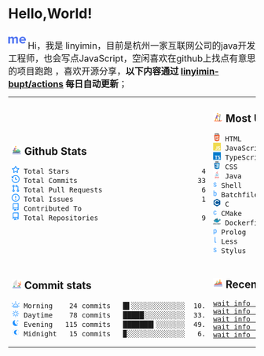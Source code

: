 # Hello,World!

<img src='https://github.com/linyimin-bupt/linyimin-bupt/blob/main/icons/about-dot-me.svg' width="36"/> <font size=4.5>Hi，我是 linyimin，目前是杭州一家互联网公司的java开发工程师，也会写点JavaScript，空闲喜欢在github上找点有意思的项目跑跑 ，喜欢开源分享，**以下内容通过 <a href="https://github.com/linyimin-bupt/linyimin-bupt/actions" target="_blank">linyimin-bupt/actions</a> 每日自动更新**；</font>

<table style="table-layout:fixed;width: 100%;">
<tr>
<td style="width: 50%;">

## <img src='https://github.com/linyimin-bupt/linyimin-bupt/blob/main/icons/jet-ski.svg' height="20px"> Github Stats

<!-- github stats starts -->
<pre>
<img src='https://github.com/linyimin-bupt/linyimin-bupt/blob/main/icons/total-star.svg' height='16px'> Total Stars                                49
<img src='https://github.com/linyimin-bupt/linyimin-bupt/blob/main/icons/total-commits.svg' height='16px'> Total Commits                             331
<img src='https://github.com/linyimin-bupt/linyimin-bupt/blob/main/icons/total-prs.svg' height='16px'> Total Pull Requests                        68
<img src='https://github.com/linyimin-bupt/linyimin-bupt/blob/main/icons/total-issue.svg' height='16px'> Total Issues                               13
<img src='https://github.com/linyimin-bupt/linyimin-bupt/blob/main/icons/contributed-to.svg' height='16px'> Contributed To                              3
<img src='https://github.com/linyimin-bupt/linyimin-bupt/blob/main/icons/contributed-to.svg' height='16px'> Total Repositories                         92
</pre>
<!-- github stats ends -->

</td>
<td style="width: 50%;">

## <img src='https://github.com/linyimin-bupt/linyimin-bupt/blob/main/icons/sup.svg' height="20px"> Most Used Language

<!-- Most Used Language starts -->
<pre>
<img src='https://github.com/linyimin-bupt/linyimin-bupt/blob/main/icons/html-original-wordmark.svg' height='16px'> HTML       █▉░░░░░░░░░░░░░  13.2%
<img src='https://github.com/linyimin-bupt/linyimin-bupt/blob/main/icons/javascript-original-wordmark.svg' height='16px'> JavaScript █▍░░░░░░░░░░░░░   9.9%
<img src='https://github.com/linyimin-bupt/linyimin-bupt/blob/main/icons/typescript-original-wordmark.svg' height='16px'> TypeScript ███▉░░░░░░░░░░░  25.9%
<img src='https://github.com/linyimin-bupt/linyimin-bupt/blob/main/icons/css-original-wordmark.svg' height='16px'> CSS        ███▊░░░░░░░░░░░  25.8%
<img src='https://github.com/linyimin-bupt/linyimin-bupt/blob/main/icons/java-original-wordmark.svg' height='16px'> Java       ██▉░░░░░░░░░░░░  19.7%
<img src='https://github.com/linyimin-bupt/linyimin-bupt/blob/main/icons/shell-original-wordmark.svg' height='16px'> Shell      ▏░░░░░░░░░░░░░░   1.3%
<img src='https://github.com/linyimin-bupt/linyimin-bupt/blob/main/icons/batchfile-original-wordmark.svg' height='16px'> Batchfile  ░░░░░░░░░░░░░░░   0.2%
<img src='https://github.com/linyimin-bupt/linyimin-bupt/blob/main/icons/c-original-wordmark.svg' height='16px'> C          ▌░░░░░░░░░░░░░░   3.9%
<img src='https://github.com/linyimin-bupt/linyimin-bupt/blob/main/icons/cmake-original-wordmark.svg' height='16px'> CMake      ░░░░░░░░░░░░░░░   0.0%
<img src='https://github.com/linyimin-bupt/linyimin-bupt/blob/main/icons/dockerfile-original-wordmark.svg' height='16px'> Dockerfile ░░░░░░░░░░░░░░░   0.0%
<img src='https://github.com/linyimin-bupt/linyimin-bupt/blob/main/icons/prolog-original-wordmark.svg' height='16px'> Prolog     ░░░░░░░░░░░░░░░   0.0%
<img src='https://github.com/linyimin-bupt/linyimin-bupt/blob/main/icons/less-original-wordmark.svg' height='16px'> Less       ░░░░░░░░░░░░░░░   0.2%
<img src='https://github.com/linyimin-bupt/linyimin-bupt/blob/main/icons/stylus-original-wordmark.svg' height='16px'> Stylus     ░░░░░░░░░░░░░░░   0.0%
</pre>
<!-- Most Used Language ends -->

</td>
</tr>
<tr></tr>
<tr>
<td style="width: 50%;">

## <img src='https://github.com/linyimin-bupt/linyimin-bupt/blob/main/icons/catamaran.svg' height='20px'> Commit stats

<!-- Commit stats starts -->
<pre>
<img src='https://github.com/linyimin-bupt/linyimin-bupt/blob/main/icons/morning.svg' height='16px'> Morning    24 commits   █▌░░░░░░░░░░░░░  10.3%
<img src='https://github.com/linyimin-bupt/linyimin-bupt/blob/main/icons/daytime.svg' height='16px'> Daytime    78 commits   █████░░░░░░░░░░  33.6%
<img src='https://github.com/linyimin-bupt/linyimin-bupt/blob/main/icons/evening.svg' height='16px'> Evening   115 commits   ███████▍░░░░░░░  49.6%
<img src='https://github.com/linyimin-bupt/linyimin-bupt/blob/main/icons/midnight.svg' height='16px'> Midnight   15 commits   ▉░░░░░░░░░░░░░░   6.5%
</pre>
<!-- Commit stats ends -->

</td>
<td style="width: 50%;">

## <img src='https://github.com/linyimin-bupt/linyimin-bupt/blob/main/icons/rafting.svg' height='20px'> Recent Pushed

<!-- Recent Pushed starts -->
<pre>
<a href='' target='_blank'>wait info ...</a> 
<a href='' target='_blank'>wait info ...</a> 
<a href='' target='_blank'>wait info ...</a> 
<a href='' target='_blank'>wait info ...</a> 
<a href='' target='_blank'>wait info ...</a>
</pre>
<!-- Recent Pushed ends -->
</td>
</tr>
</table>